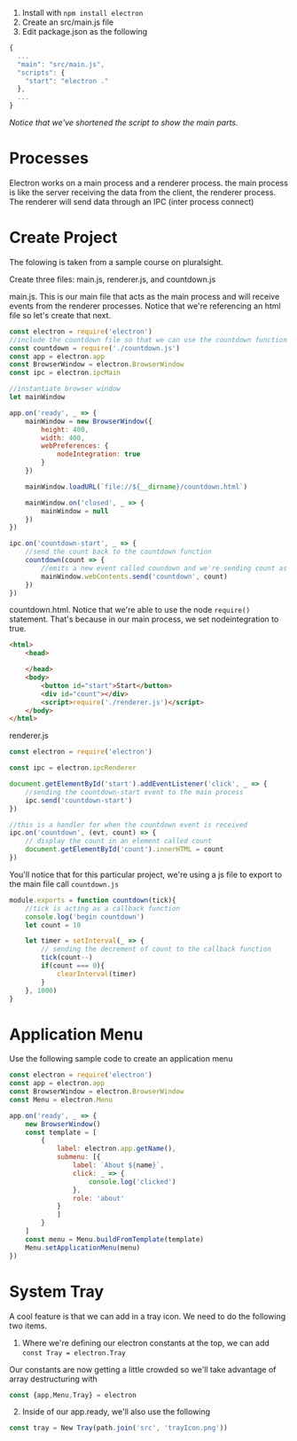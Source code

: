1. Install with `npm install electron`
2. Create an src/main.js file
3. Edit package.json as the following

```js
{
  ...
  "main": "src/main.js",
  "scripts": {
    "start": "electron ."
  },
  ...
}
```
*Notice that we've shortened the script to show the main parts.*

# Processes

Electron works on a main process and a renderer process. the main process is like the server receiving the data from the client, the renderer process. The renderer will send data through an IPC (inter process connect)

# Create Project

The folowing is taken from a sample course on pluralsight.

Create three files: main.js, renderer.js, and countdown.js

main.js. This is our main file that acts as the main process and will receive events from the renderer processes. Notice that we're referencing an html file so let's create that next.

```js
const electron = require('electron')
//include the countdown file so that we can use the countdown function
const countdown = require('./countdown.js')
const app = electron.app
const BrowserWindow = electron.BrowserWindow
const ipc = electron.ipcMain

//instantiate browser window
let mainWindow

app.on('ready', _ => {
    mainWindow = new BrowserWindow({
        height: 400,
        width: 400,
        webPreferences: {
            nodeIntegration: true
        }
    })

    mainWindow.loadURL(`file://${__dirname}/countdown.html`)

    mainWindow.on('closed', _ => {
        mainWindow = null
    })
})

ipc.on('countdown-start', _ => {
    //send the count back to the countdown function
    countdown(count => {
        //emits a new event called coundown and we're sending count as the argument
        mainWindow.webContents.send('countdown', count)
    })
})
```

countdown.html. Notice that we're able to use the node `require()` statement. That's because in our main process, we set nodeintegration to true.

```html
<html>
    <head>

    </head>
    <body>
        <button id="start">Start</button>
        <div id="count"></div>
        <script>require('./renderer.js')</script>
    </body>
</html>
```

renderer.js

```js
const electron = require('electron')

const ipc = electron.ipcRenderer

document.getElementById('start').addEventListener('click', _ => {
    //sending the countdown-start event to the main process
    ipc.send('countdown-start')
})

//this is a handler for when the countdown event is received
ipc.on('countdown', (evt, count) => {
    // display the count in an element called count
    document.getElementById('count').innerHTML = count
})
```

You'll notice that for this particular project, we're using a js file to export to the main file call `countdown.js`

```js
module.exports = function countdown(tick){
    //tick is acting as a callback function
    console.log('begin countdown')
    let count = 10

    let timer = setInterval(_ => {
        // sending the decrement of count to the callback function
        tick(count--)
        if(count === 0){
            clearInterval(timer)
        }
    }, 1000)
}
```

# Application Menu

Use the following sample code to create an application menu


```js
const electron = require('electron')
const app = electron.app 
const BrowserWindow = electron.BrowserWindow 
const Menu = electron.Menu 

app.on('ready', _ => {
    new BrowserWindow()
    const template = [
        {
            label: electron.app.getName(),
            submenu: [{
                label: `About ${name}`,
                click: _ => {
                    console.log('clicked')
                },
                role: 'about'
            }              
            ]
        }
    ]
    const menu = Menu.buildFromTemplate(template)
    Menu.setApplicationMenu(menu)
})
```

# System Tray

A cool feature is that we can add in a tray icon. We need to do the following two items.

1. Where we're defining our electron constants at the top, we can add `const Tray = electron.Tray`

Our constants are now getting a little crowded so we'll take advantage of array destructuring with 

```js
const {app,Menu,Tray} = electron
```

2. Inside of our app.ready, we'll also use the following

```js
const tray = New Tray(path.join('src', 'trayIcon.png'))
```
